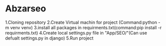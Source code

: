 # Abzarseo
1.Cloning repository
2.Create Virtual machin for project (Command:python -m venv venv)
3.install all packages in requirments.txt(command:pip install -r requirments.txt)
4.Create local settings.py file in "App/SEO/"(Can use defualt settings.py in django)
5.Run project  
